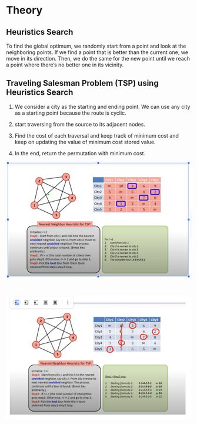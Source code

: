
# Theory

## Heuristics Search
To find the global optimum, we randomly start from a point and look at the neighboring points. If we find a point that is better than the current one, we move in its direction. Then, we do the same for the new point until we reach a point where there’s no better one in its vicinity.

## Traveling Salesman Problem (TSP) using Heuristics Search

1. We consider a city as the starting and ending point. We can use any city as a starting point because the route is cyclic.

2. start traversing from the source to its adjacent nodes.

3. Find the cost of each traversal and keep track of minimum cost and keep on updating the value of minimum cost stored value.

4. In the end, return the permutation with minimum cost.

![h1.PNG](images/h1.PNG)

<br>

![h2.PNG](images/h2.PNG)

